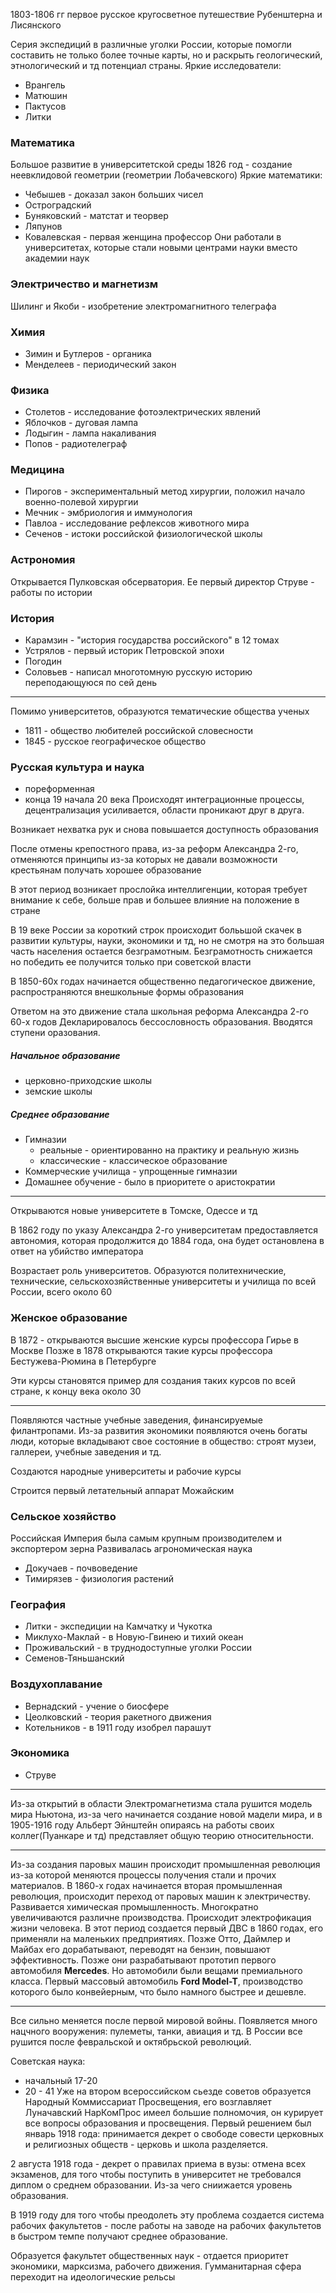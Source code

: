 1803-1806 гг первое русское кругосветное путешествие Рубенштерна и Лисянского

Серия экспедиций в различные уголки России, которые помогли составить не только более точные карты, но и раскрыть геологический, этнологический и тд потенциал страны.
Яркие исследователи: 
- Врангель
- Матюшин
- Пактусов
- Литки

### Математика
Большое развитие в университетской среды
1826 год - создание неевклидовой геометрии (геометрии Лобачевского)
Яркие математики:
- Чебышев - доказал закон больших чисел
- Остроградский 
- Буняковский - матстат и теорвер
- Ляпунов
- Ковалевская - первая женщина профессор
Они работали в университетах, которые стали новыми центрами науки вместо академии наук

### Электричество и магнетизм
Шилинг и Якоби - изобретение электромагнитного телеграфа

### Химия
- Зимин и Бутлеров - органика
- Менделеев - периодический закон

### Физика
- Столетов - исследование фотоэлектрических явлений
- Яблочков - дуговая лампа
- Лодыгин - лампа накаливания
- Попов - радиотелеграф

### Медицина
- Пирогов - экспериментальный метод хирургии, положил начало военно-полевой хирургии
- Мечник - эмбриология и иммунология
- Павлоа - исследование рефлексов животного мира
- Сеченов - истоки российской физиологической школы 
### Астрономия
Открывается Пулковская обсерватория. Ее первый директор Струве - работы по истории

### История
- Карамзин - "история государства российского" в 12 томах
- Устрялов - первый историк Петровской эпохи
- Погодин
- Соловьев - написал многотомную русскую историю переподающуюся по сей день

---
Помимо университетов, образуются тематические общества ученых
- 1811 - общество любителей российской словесности
- 1845 - русское географическое общество

### Русская культура и наука
- пореформенная
- конца 19 начала 20 века
Происходят интеграционные процессы, децентрализация усиливается, области проникают друг в друга.

Возникает нехватка рук и снова повышается доступность образования

После отмены крепостного права, из-за реформ Александра 2-го, отменяются принципы из-за которых не давали возможности крестьянам получать хорошее образование

В этот период возникает прослойка интеллигенции, которая требует внимание к себе, больше прав и большее влияние на положение в стране

В 19 веке России за короткий строк происходит болььшой скачек в развитии культуры, науки, экономики и тд, но не смотря на это большая часть населения остается безграмотным.
Безграмотность снижается но победить ее получится только при советской власти

В 1850-60х годах начинается общественно педагогическое движение, распространяются внешкольные формы образования

Ответом на это движение стала школьная реформа Александра 2-го 60-х годов
Декларировалось бессословность образования. Вводятся ступени оразования.
##### Начальное образование
- церковно-приходские школы
- земские школы
##### Среднее образование
- Гимназии
	- реальные - ориентированно на практику и реальную жизнь
	- классические - классическое образование
- Коммерческие училища - упрощенные гимназии
- Домашнее обучение - было в приоритете о аристократии
---
Открываются новые университете в Томске, Одессе и тд

В 1862 году по указу Александра 2-го университетам предоставляется автономия, которая продолжится до 1884 года, она будет остановлена в ответ на убийство императора

Возрастает роль университетов. Образуются политехнические, технические, сельскохозяйственные университеты и училища по всей России, всего около 60

### Женское образование
В 1872 - открываются высшие женские курсы профессора Гирье в Москве
Позже в 1878 открываются такие курсы профессора Бестужева-Рюмина в Петербурге

Эти курсы становятся пример для создания таких курсов по всей стране, к концу века около 30

---
Появляются частные учебные заведения, финансируемые филантропами.
Из-за развития экономики появляются очень богаты люди, которые вкладывают свое состояние в общество: строят музеи, галлереи, учебные заведения и тд.

Создаются народные университеты и рабочие курсы

Строится первый летательный аппарат Можайским

### Сельское хозяйство
Российская Империя была самым крупным производителем и экспортером зерна
Развивалась агрономическая наука
- Докучаев - почвоведение
- Тимирязев - физиология растений

### География
- Литки - экспедиции на Камчатку и Чукотка
- Миклухо-Маклай - в Новую-Гвинею и  тихий океан
- Проживальский - в труднодоступные уголки России
- Семенов-Тяньшанский

### Воздухоплавание 
- Вернадский - учение о биосфере
- Цеолковский - теория ракетного движения
- Котельников - в 1911 году изобрел парашут

### Экономика
- Струве

---
Из-за открытий в области Электромагнетизма стала рушится модель мира Ньютона, из-за чего начинается создание новой мадели мира, и в 1905-1916 году Альберт Эйнштейн опираясь на работы своих коллег(Пуанкаре и тд) представляет общую теорию относительности.

---
Из-за создания паровых машин происходит промышленная революция из-за которой меняются процессы получения стали и прочих материалов.
В 1860-х годах начинается вторая промышленная революция, происходит переход от паровых машин к электричеству. Развивается химическая промышленность. Многократно увеличиваются различне производства. Происходит электрофикация жизни человека.
В этот период создается первый ДВС в 1860 годах, его применяли на маленьких предприятиях. Позже Отто, Даймлер и Майбах его дорабатывают, переводят на бензин, повышают эффективность. Позже они разрабатывают прототип первого автомобиля **Mercedes**. Но автомобили были вещами премиального класса. Первый массовый автомобиль **Ford Model-T**, производство которого было конвейерным, что было намного быстрее и дешевле.

---
Все сильно меняется после первой мировой войны. Появляется много нацчного вооружения: пулеметы, танки, авиация и тд. 
В России все рушится после февральской и октябрьской революций.

Советская наука:
- начальный 17-20
- 20 - 41
Уже на втором всероссийском сьезде советов образуется Народный Коммиссариат Просвещения, его возглавляет Луначавский
НарКомПрос имеел большие полномочия, он курирует все вопросы образования и просвещения. 
Первый решением был январь 1918 года: принимается декрет о свободе совести церковных и религиозных обществ - церковь и школа разделяется.

2 августа 1918 года - декрет о правилах приема в вузы: отмена всех экзаменов, для того чтобы поступить в университет не требовался диплом о среднем образовании. Из-за чего сниижается уровень образования.

В 1919 году для того чтобы преодолеть эту проблема создается система рабочих факультетов - после работы на заводе на рабочих факультетов в быстром темпе получают среднее образование.

Образуется факультет  общественных наук - отдается приоритет экономики, марксизма, рабочего движения. Гумманитарная сфера переходит на идеологические рельсы

